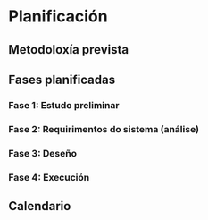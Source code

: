 # Planificación

## Metodoloxía prevista

## Fases planificadas

### Fase 1: Estudo preliminar

### Fase 2: Requirimentos do sistema (análise)

### Fase 3: Deseño

### Fase 4: Execución

## Calendario
